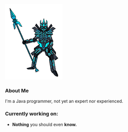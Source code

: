 ![Profile Pic](azurite-pixelated.png)

### About Me

I'm a Java programmer, not yet an expert nor experienced.

### Currently working on:
- **Nothing** you should even **know.**
